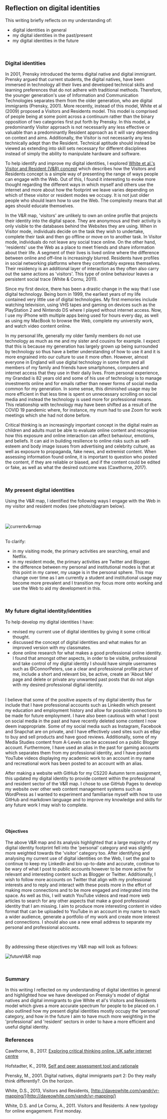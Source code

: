 
## Reflection on digital identities

This writing briefly reflects on my understanding of:

- digital identities in general
- my digital identities in the past/present
- my digital identities in the future

<br>

### Digital identities

In 2001, Prensky introduced the terms digital native and digital immigrant. Prensky argued that current students, the digital natives, have been immersed in technology all their lives and developed technical skills and learning preferences that do not adhere with traditional methods. Therefore, the younger generation's use of Information and Communication Technologies separates them from the older generation, who are digital immigrants (Prensky, 2001). More recently, instead of this model, White et al (2009) proposed a Visitors and Residents model. This model is comprised of people being at some point across a continuum rather than the binary opposition of two categories first put forth by Prensky. In this model, a predominantly Visitor approach is not necessarily any less effective or valuable than a predominantly Resident approach as it will vary depending on context and aims. Additionally, the Visitor is not necessarily any less technically adept than the Resident. Technical aptitude should instead be viewed as extending into skill sets necessary for different disciplines instead of simply the ability to manipulate hardware and software. 

To help identify and improve my digital identities, I explored [White et al.'s Visitor and Resident (V&R) concept](http://daveowhite.com/vandr/) which describes how the Visitors and Residents concept is a simple way of presenting the range of ways people can engage with the Web. Out of this, I found it interesting to evoke more thought regarding the different ways in which myself and others use the internet and more about how the footprint we leave varies depending on which of these visitor or resident modes we occupy. It is not just older people who should learn how to use the Web. The complexity means that all ages should educate themselves.

In the V&R map, 'visitors' are unlikely to own an online profile that projects their identity into the digital space. They are anonymous and their activity is only visible to the databases behind the Websites they are using. When in Visitor mode, individuals decide on the task they wish to undertake, complete their task and then go offline or move on to another task. In Visitor mode, individuals do not leave any social trace online. On the other hand, 'residents' use the Web as a place to meet friends and share information about their life. A segment of their lives is lived online where the difference between online and off–line is increasingly blurred. Residents have profiles in social networking platforms where they comfortably express themselves. Their residency is an additional layer of interaction as they often also carry out the same actions as 'visitors'. This type of online behaviour leaves a persistent social trace (White & Cornu, 2011).

Since my first device, there has been a drastic change in the way that I use digital technology. Being born in 1999, the earliest years of my life contained very little use of digital technologies. My first memories include watching television, using VHS tapes and gaming on devices such as the PlayStation 2 and Nintendo DS where I played without internet access. Now, I use my iPhone with multiple apps being used for hours every day, as well as using my MacBook to browse the Web, complete my university work, and watch video content online.

In my personal life, generally my older family members do not use technology as much as me and my sister and cousins for example. I expect that this is because my generation has largely grown up being surrounded by technology so thus have a better understanding of how to use it and it is more engrained into our culture to use it more often. However, almost everyone in England will use digital technology in some form and all members of my family and friends have smartphones, computers and internet access that they use in their daily lives. From personal experience, my Grandad is 82 years old and some of his use of technology is to manage investments online and for emails rather than newer forms of social media common for my generation. In some sense, this diminished usage may be more efficient in that less time is spent on unnecessary scrolling on social media and instead the technology is used more for professional means. This relationship with technology may have been shifted as a result of the COVID 19 pandemic where, for instance, my mum had to use Zoom for work meetings which she had not done before. 

Critical thinking is an increasingly important concept in the digital realm as children and adults must be able to evaluate online content and recognise how this exposure and online interaction can affect behaviour, emotions, and beliefs. It can aid in building resilience to online risks such as self-esteem and body image issues from advertising and celebrity culture, as well as exposure to propaganda, fake news, and extremist content. When assessing information found online, it is important to question who posted the content, if they are reliable or biased, and if the content could be edited or fake, as well as what the desired outcome was (Cawthorne, 2017). 

<br>

### My present digital identities

Using the V&R map, I identified the following ways I engage with the Web in my visitor and resident modes (see photo/diagram below). 

 <br><br>
 ![currentv&rmap](assets/img/currentv&rmap.png)
<br><br>

To clarify:

- in my visiting mode, the primary activities are searching, email and Netflix.
- in my resident mode, the primary activities are Twitter and Blogger.
- the difference between my personal and institutional modes is that at this point in my career, my usage is in the personal sphere. This may change over time as I am currently a student and institutional usage may become more prevalent and I transition my focus more onto working and use the Web to aid my development in this.
 
<br>

### My future digital identity/identities

To help develop my digital identities I have:
- revised my current use of digital identities by giving it some critical thought.
- discussed the concept of digital identities and what makes for an improved version with my classmates.
- done online research for what makes a good professional online identity. I found that amongst other aspects, in order to be visible, professional and take control of my digital identity I should have simple usernames such as @ConnorPeters, use a clear and professional profile picture of me, include a short and relevant bio, be active, create an 'About Me' page and delete or private any unwanted past posts that do not align with my desired professional digital identity. 

<br>
I believe that some of the positive aspects of my digital identity thus far include that I have professional accounts such as LinkedIn which present my education and employment history and allow for possible connections to be made for future employment. I have also been cautious with what I post on social media in the past and have recently deleted some content I now deem inappropriate. Some of my social media such as Instagram, Facebook and Snapchat are on private, and I have effectively used sites such as eBay to buy and sell products and have good reviews. Additionally, some of my Media Studies content from A-Levels can be accessed on a public Blogger account. Furthermore, I have used an alias in the past for gaming accounts which separates them from my professional identity, and I have posted YouTube videos displaying my academic work to an account in my name and recreational work has been posted to an account with an alias. 
 
 <br>

After making a website with GitHub for my CS220 Autumn term assignment, this updated my digital identity to provide content within the professional and resident sector of the V&R map. I chose to use GitHub Pages to develop my website over other web content management systems such as WordPress as I wanted to experiment and familiarise myself with how to use GitHub and markdown language and to improve my knowledge and skills for any future work I may wish to complete. 
 <br>
 
 <br>

<br>

#### Objectives

The above V&R map and its analysis highlighted that a large majority of my digital identity footprint fell into the 'personal' category and was slightly more weighted towards the 'visitor' category too. After identifying and analysing my current use of digital identities on the Web, I set the goal to continue to keep my LinkedIn and bio up-to-date and accurate, continue to be wary of what I post to public accounts however to be more active for relevant and interesting content such as Blogger or Twitter. Additionally, I wish to follow more accounts on Twitter that align with my professional interests and to reply and interact with these posts more in the effort of making more connections and to be more engaged and integrated into the space. As well as this, I will watch YouTube videos and read more web articles to search for any other aspects that make a good professional identity that I am missing. I aim to produce more interesting content in video format that can be uploaded to YouTube in an account in my name to reach a wider audience, generate a portfolio of my work and create more interest and connections. I should also use a new email address to separate my personal and professional accounts.

<br>

By addressing these objectives my V&R map will look as follows: 

![futureV&R map](assets/img/futurev&rmap.png)

<br>

### Summary

In this writing I reflected on my understanding of digital identities in general and highlighted how we have developed on Prensky's model of digital natives and digital immigrants to give White et al's Visitors and Reisidents model which gives a more accurate spectrum for people to be placed on. I also outlined how my present digital identities mostly occupy the 'personal' category, and how in the future I aim to have much more weighting in the 'professional' and 'resident' sectors in order to have a more efficient and useful digital identity. 


### References
Cawthorne, B., 2017. [Exploring critical thinking online. UK safer internet centre](https://saferinternet.org.uk/blog/exploring-critical-thinking-online)

Hofstadter, K., 2019, [Self and peer assessment tool and rationale](https://khofstadter.com/assets/doc/Hofstadter-2019-self-and-peer-assessment-tool-and-rationale.pdf)

Prensky, M., 2001. Digital natives, digital immigrants part 2: Do they really think differently?. On the horizon.

White, D.S., 2013, Visitors and Residents, [http://daveowhite.com/vandr/vr-mapping/](http://daveowhite.com/vandr/vr-mapping/)

White, D.S. and Le Cornu, A., 2011. Visitors and Residents: A new typology for online engagement. First monday.


